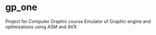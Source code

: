 # gp_one

Project for Computer Graphic course
Emulator of Graphic engine and optimizations using ASM and AVX
